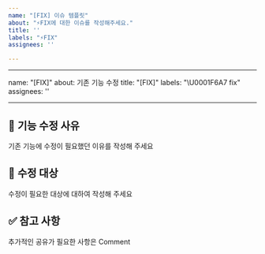 ```yaml
---
name: "[FIX] 이슈 템플릿"
about: "⚡️FIX에 대한 이슈를 작성해주세요."
title: ''
labels: "⚡️FIX"
assignees: ''

---
```


---
name: "[FIX]"
about: 기존 기능 수정
title: "[FIX]"
labels: "\U0001F6A7 fix"
assignees: ''

---

## 🧐 기능 수정 사유

기존 기능에 수정이 필요했던 이유를 작성해 주세요

## 🎯 수정 대상

수정이 필요한 대상에 대하여 작성해 주세요

## ✅ 참고 사항

추가적인 공유가 필요한 사항은 Comment
